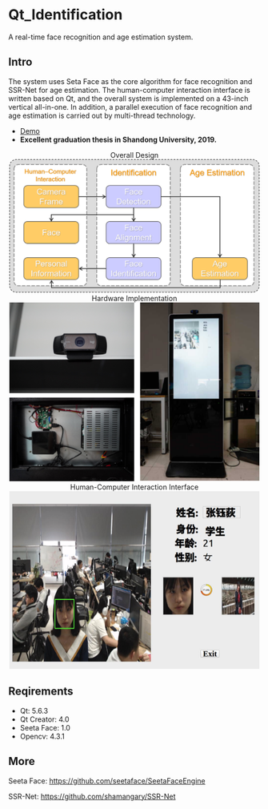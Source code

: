 # Qt_Identification

A real-time face recognition and age estimation system. 

## Intro

The system uses Seta Face as the core algorithm for face recognition and SSR-Net for age estimation.
The human-computer interaction interface is written based on Qt, and the overall system is implemented on a 43-inch vertical all-in-one. In addition, a parallel execution of face recognition and age estimation is carried out by multi-thread technology.
* [Demo](https://youtu.be/NF3fH1ATLVY)
* **Excellent graduation thesis in Shandong University, 2019.**
<div align=center>
Overall Design

  <img src="https://github.com/ReedZyd/Qt_Identification/blob/main/imgs/overall.png" width = 500px>
</div>
<div align=center>
Hardware Implementation

  <img src="https://github.com/ReedZyd/Qt_Identification/blob/main/imgs/all.png" width = 500px>
</div>
<div align=center>
Human-Computer Interaction Interface

  <img src="https://github.com/ReedZyd/Qt_Identification/blob/main/imgs/interface.png" width = 500px>
</div>

## Reqirements
* Qt: 5.6.3
* Qt Creator: 4.0
* Seeta Face: 1.0
* Opencv: 4.3.1

## More

Seeta Face: https://github.com/seetaface/SeetaFaceEngine

SSR-Net: https://github.com/shamangary/SSR-Net

